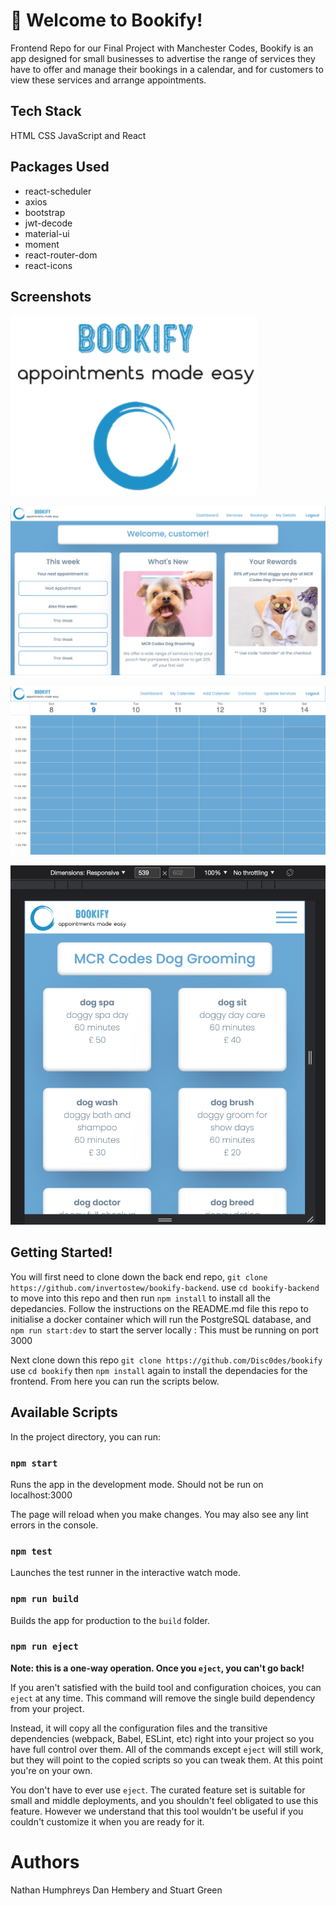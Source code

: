 # :calendar: Welcome to Bookify!

Frontend Repo for our Final Project with Manchester Codes, Bookify is an app designed for small businesses to advertise the range of services they have to offer and manage their bookings in a calendar, and for customers to view these services and arrange appointments.

## Tech Stack

HTML CSS JavaScript and React

## Packages Used

- react-scheduler
- axios
- bootstrap
- jwt-decode
- material-ui
- moment
- react-router-dom
- react-icons

## Screenshots

![](./src/bookify-logo.png)

![](./Screenshot1.png)

![](./Screenshot2.png)

![](./Screenshot3.png)

## Getting Started!

You will first need to clone down the back end repo, `git clone https://github.com/invertostew/bookify-backend`. use `cd bookify-backend` to move into this repo and then run `npm install` to install all the depedancies. Follow the instructions on the README.md file this repo to initialise a docker container which will run the PostgreSQL database, and `npm run start:dev` to start the server locally : This must be running on port 3000

Next clone down this repo `git clone https://github.com/Disc0des/bookify` use `cd bookify` then `npm install` again to install the dependacies for the frontend. From here you can run the scripts below.

## Available Scripts

In the project directory, you can run:

### `npm start`

Runs the app in the development mode. Should not be run on localhost:3000

The page will reload when you make changes.
You may also see any lint errors in the console.

### `npm test`

Launches the test runner in the interactive watch mode.

### `npm run build`

Builds the app for production to the `build` folder.

### `npm run eject`

**Note: this is a one-way operation. Once you `eject`, you can't go back!**

If you aren't satisfied with the build tool and configuration choices, you can `eject` at any time. This command will remove the single build dependency from your project.

Instead, it will copy all the configuration files and the transitive dependencies (webpack, Babel, ESLint, etc) right into your project so you have full control over them. All of the commands except `eject` will still work, but they will point to the copied scripts so you can tweak them. At this point you're on your own.

You don't have to ever use `eject`. The curated feature set is suitable for small and middle deployments, and you shouldn't feel obligated to use this feature. However we understand that this tool wouldn't be useful if you couldn't customize it when you are ready for it.

# Authors

Nathan Humphreys
Dan Hembery and
Stuart Green

